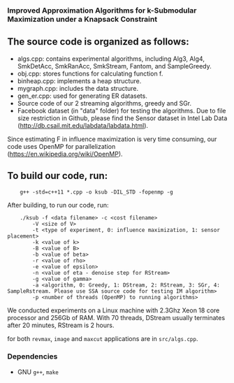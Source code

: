 ### Improved Approximation Algorithms for k-Submodular Maximization under a Knapsack Constraint
## The source code is organized as follows:
- algs.cpp: contains experimental algorithms, including Alg3, Alg4, SmkDetAcc, SmkRanAcc, SmkStream, Fantom, and SampleGreedy.
- obj.cpp: stores functions for calculating function f.
- binheap.cpp: implements a heap structure.
- mygraph.cpp: includes the data structure.
- gen_er.cpp: used for generating ER datasets.
- Source code of our 2 streaming algorithms, greedy and SGr.
- Facebook dataset (in "data" folder) for testing the algorithms. Due to file size restriction in Github, please find the Sensor dataset in Intel Lab Data (http://db.csail.mit.edu/labdata/labdata.html).

Since estimating F in influence maximization is very time consuming, our code uses OpenMP for parallelization (https://en.wikipedia.org/wiki/OpenMP).

## To build our code, run:

```
	g++ -std=c++11 *.cpp -o ksub -DIL_STD -fopenmp -g
```

After building, to run our code, run:

```
	./ksub -f <data filename> -c <cost filename>
		-V <size of V>
		-t <type of experiment, 0: influence maximization, 1: sensor placement>
		-k <value of k>
		-B <value of B>
		-b <value of beta>
		-r <value of rho>
		-e <value of epsilon>
		-n <value of eta - denoise step for RStream>
		-g <value of gamma>
		-a <algorithm, 0: Greedy, 1: DStream, 2: RStream, 3: SGr, 4: SampleRstream. Please use SSA source code for testing IM algorithm>
		-p <number of threads (OpenMP) to running algorithms>
```

We conducted experiments on a Linux machine with 2.3Ghz Xeon 18 core processor and 256Gb of RAM. With 70 threads, DStream usually terminates after 20 minutes, RStream is 2 hours.

for both `revmax`, `image` and `maxcut` applications are in `src/algs.cpp`.

### Dependencies
- GNU `g++`, `make`
